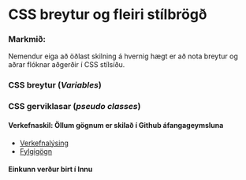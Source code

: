 # CSS breytur og fleiri stílbrögð 

### Markmið:
Nemendur eiga að öðlast skilning á hvernig hægt er að nota breytur og aðrar flóknar aðgerðir í CSS stílsíðu.

### CSS breytur (_Variables_)

### CSS gerviklasar (_pseudo classes_)

#### Verkefnaskil:   Öllum gögnum er skilað í Github áfangageymsluna	

* [Verkefnalýsing](https://github.com/vefhonnun/22V-s2/blob/main/Verkefni/V-4/22v_verkefni_4.pdf)
* [Fylgigögn](https://github.com/vefhonnun/22V-s2/tree/main/S%C3%BDnid%C3%A6mi/V-4)

#### Einkunn verður birt í Innu
